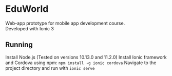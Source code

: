 # EduWorld
Web-app prototype for mobile app development course.  
Developed with Ionic 3

## Running
Install Node.js (Tested on versions 10.13.0 and 11.2.0)
Install Ionic framework and Cordova using npm: `npm install -g ionic cordova`
Navigate to the project directory and run with `ionic serve`
